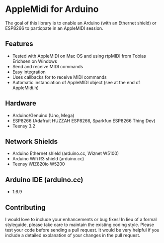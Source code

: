 # AppleMidi for Arduino

The goal of this library is to enable an Arduino (with an Ethernet shield) or ESP8266 to particpate in an AppleMIDI session.

## Features
* Tested with AppleMIDI on Mac OS and using rtpMIDI from Tobias Erichsen on Windows
* Send and receive MIDI commands
* Easy integration
* Uses callbacks for to receive MIDI commands
* Automatic instanciation of AppleMIDI object (see at the end of AppleMidi.h)

## Hardware
* Arduino/Genuino (Uno, Mega)
* ESP8266 (Adafruit HUZZAH ESP8266, Sparkfun ESP8266 Thing Dev)
* Teensy 3.2
 
## Network Shields
* Arduino Ethernet shield (arduino.cc, Wiznet W5100)
* Arduino Wifi R3 shield (arduino.cc)
* Teensy WIZ820io W5200
 
## Arduino IDE (arduino.cc)
* 1.6.9

## Contributing
I would love to include your enhancements or bug fixes! In lieu of a formal styleguide, please take care to maintain the existing coding style. Please test your code before sending a pull request. It would be very helpful if you include a detailed explanation of your changes in the pull request.
